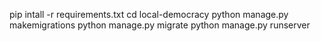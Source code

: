 pip intall -r requirements.txt
cd local-democracy
python manage.py makemigrations
python manage.py migrate
python manage.py runserver 
